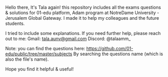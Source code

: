 Hello there,
It's Tala again! this repository includes all the exams questions & solutions for 01-edu platform, Adam program at NotreDame University - Jerusalem Global Gateway.
I made it to help my colleagues and the future students.

I tried to include some explanations. If you need further help, please reach out to me:
Gmail: tala.aunv@gmail.com
Discord: @talaamm_

Note: you can find the questions here: https://github.com/01-edu/public/tree/master/subjects
By searching the questions name (which is also the file's name).

Hope you find it helpful & useful!
